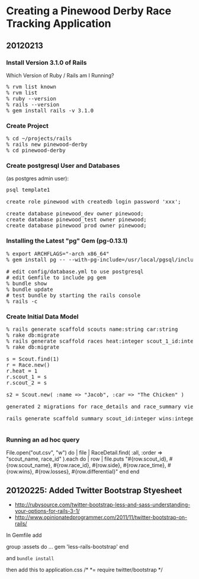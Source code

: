 # Creating a Pinewood Derby Race Tracking Application

## 20120213 

### Install Version 3.1.0  of Rails

Which Version of Ruby / Rails am I Running?

<pre>
% rvm list known
% rvm list
% ruby --version
% rails --version
% gem install rails -v 3.1.0
</pre>

### Create Project

<pre>
% cd ~/projects/rails
% rails new pinewood-derby
% cd pinewood-derby
</pre>

### Create postgresql User and Databases

(as postgres admin user):
<pre>
psql template1  

create role pinewood with createdb login password 'xxx';

create database pinewood_dev owner pinewood;
create database pinewood_test owner pinewood; 
create database pinewood_prod owner pinewood;
</pre>

### Installing the Latest "pg" Gem (pg-0.13.1)

<pre>
% export ARCHFLAGS="-arch x86_64"
% gem install pg -- --with-pg-include=/usr/local/pgsql/include --with-pg-lib=/usr/local/pgsql/lib

# edit config/database.yml to use postgresql
# edit Gemfile to include pg gem
% bundle show
% bundle update
# test bundle by starting the rails console
% rails -c
</pre>

### Create Initial Data Model

<pre>
% rails generate scaffold scouts name:string car:string
% rake db:migrate
% rails generate scaffold races heat:integer scout_1_id:integer scout_2_id:integer time_1:integer time_2:integer
% rake db:migrate

s = Scout.find(1)
r = Race.new()
r.heat = 1
r.scout_1 = s
r.scout_2 = s

s2 = Scout.new( :name => "Jacob", :car => "The Chicken" )

generated 2 migrations for race_details and race_summary views

rails generate scaffold summary scout_id:integer wins:integer losses:integer differential:integer

</pre>
### Running an ad hoc query

File.open("out.csv", "w") do | file | 
  RaceDetail.find( :all, :order => "scout_name, race_id" ).each do | row |
  file.puts "#{row.scout_id}, #{row.scout_name}, #{row.race_id}, #{row.side}, #{row.race_time}, #{row.wins}, #{row.losses}, #{row.differential}"
  end
end

## 20120225: Added Twitter Bootstrap Styesheet

* http://rubysource.com/twitter-bootstrap-less-and-sass-understanding-your-options-for-rails-3-1/
* http://www.opinionatedprogrammer.com/2011/11/twitter-bootstrap-on-rails/

In Gemfile add

group :assets do
  ...
  gem 'less-rails-bootstrap'
end

and `bundle install`

then add this to application.css
/*
 *= require twitter/bootstrap
 */
